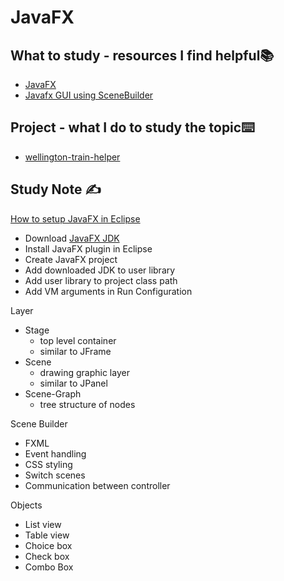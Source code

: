 # JavaFX

## What to study - resources I find helpful📚

- [JavaFX](https://www.youtube.com/watch?v=_7OM-cMYWbQ&list=PLZPZq0r_RZOM-8vJA3NQFZB7JroDcMwev)
- [Javafx GUI using SceneBuilder](https://www.youtube.com/playlist?list=PLoodc-fmtJNYbs-gYCdd5MYS4CKVbGHv2)

## Project  - what I do to study the topic⌨️

- [wellington-train-helper](https://github.com/erinchocolate/wellington-train-helper)

## Study Note ✍️

[How to setup JavaFX in Eclipse](https://openjfx.io/openjfx-docs/)

- Download [JavaFX JDK](https://gluonhq.com/products/javafx/)
- Install JavaFX plugin in Eclipse
- Create JavaFX project
- Add downloaded JDK to user library
- Add user library to project class path
- Add VM arguments in Run Configuration

Layer

- Stage 
  - top level container 
  - similar to JFrame
- Scene
  - drawing graphic layer
  - similar to JPanel
- Scene-Graph
  - tree structure of nodes

Scene Builder

- FXML
- Event handling
- CSS styling
- Switch scenes
- Communication between controller

Objects

- List view
- Table view
- Choice box
- Check box
- Combo Box

